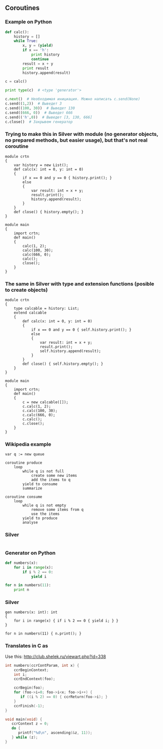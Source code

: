 ## Coroutines

### Example on Python

```python
def calc():
    history = []
    while True:
        x, y = (yield)
        if x == 'h':
            print history
            continue
        result = x + y
        print result
        history.append(result)

c = calc()

print type(c)  # <type 'generator'>

c.next()  # Необходимая инициация. Можно написать c.send(None)
c.send((1,2))  # Выведет 3
c.send((100, 30))  # Выведет 130
c.send((666, 0))  # Выведет 666
c.send(('h',0))  # Выведет [3, 130, 666]
c.close()  # Закрывем генератор
```

### Trying to make this in Silver with module (no generator objects, no prepared methods, but easier usage), but that's not real coroutine

```
module crtn
{
    var history = new List();
    def calc(x: int = 0, y: int = 0)
    {
        if x == 0 and y == 0 { history.print(); }
        else
        {
            var result: int = x + y;
            result.print();
            history.append(result);
        }
    }
    def close() { history.empty(); }
}

module main
{
    import crtn;
    def main()
    {
        calc(1, 2);
        calc(100, 30);
        calc(666, 0);
        calc();
        close();
    }
}
```

### The same in Silver with type and extension functions (posible to create objects)

```
module crtn
{
    type calcable = history: List;
    extend calcable
    {
        def calc(x: int = 0, y: int = 0)
        {
            if x == 0 and y == 0 { self.history.print(); }
            else
            {
                var result: int = x + y;
                result.print();
                self.history.append(result);
            }
        }
        def close() { self.history.empty(); }
    }
}

module main
{
    import crtn;
    def main()
    {
        c = new calcable([]);
        c.calc(1, 2);
        c.calc(100, 30);
        c.calc(666, 0);
        c.calc();
        c.close();
    }
}
```

### Wikipedia example

```
var q := new queue

coroutine produce
    loop
        while q is not full
            create some new items
            add the items to q
        yield to consume
        summarize

coroutine consume
    loop
        while q is not empty
            remove some items from q
            use the items
        yield to produce
        analyse
```

### Silver

```

```

### Generator on Python

```python
def numbers(x):
    for i in range(x):
        if i % 2 == 0:
            yield i

for n in numbers(11):
    print n
```

### Silver

```
gen numbers(x: int): int
{
    for i in range(x) { if i % 2 == 0 { yield i; } }
}

for n in numbers(11) { n.print(); }
```

### Translates in C as

Use this: http://club.shelek.ru/viewart.php?id=338 

```c
int numbers(ccrContParam, int x) {
    ccrBeginContext;
    int i;
    ccrEndContext(foo);

    ccrBegin(foo);
    for (foo->i=0; foo->i<x; foo->i++) {
       if ((i % 2) == 0) { ccrReturn(foo->i); }
    }
    ccrFinish(-1);
}

void main(void) {
   ccrContext z = 0;
   do {
      printf("%d\n", ascending(&z, 11));
   } while (z);
}
```
